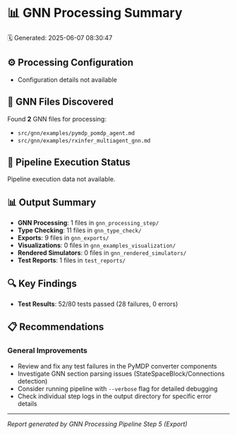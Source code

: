 # 📊 GNN Processing Summary

🗓️ Generated: 2025-06-07 08:30:47

## ⚙️ Processing Configuration

- Configuration details not available

## 📁 GNN Files Discovered

Found **2** GNN files for processing:

- `src/gnn/examples/pymdp_pomdp_agent.md`
- `src/gnn/examples/rxinfer_multiagent_gnn.md`

## 🔄 Pipeline Execution Status

Pipeline execution data not available.

## 📊 Output Summary

- **GNN Processing**: 1 files in `gnn_processing_step/`
- **Type Checking**: 11 files in `gnn_type_check/`
- **Exports**: 9 files in `gnn_exports/`
- **Visualizations**: 0 files in `gnn_examples_visualization/`
- **Rendered Simulators**: 0 files in `gnn_rendered_simulators/`
- **Test Reports**: 1 files in `test_reports/`

## 🔍 Key Findings

- **Test Results**: 52/80 tests passed (28 failures, 0 errors)

## 📋 Recommendations

### General Improvements

- Review and fix any test failures in the PyMDP converter components
- Investigate GNN section parsing issues (StateSpaceBlock/Connections detection)
- Consider running pipeline with `--verbose` flag for detailed debugging
- Check individual step logs in the output directory for specific error details

---
*Report generated by GNN Processing Pipeline Step 5 (Export)*
